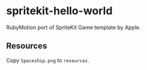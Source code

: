 # spritekit-hello-world

RubyMotion port of SpriteKit Game template by Apple.

## Resources
Copy `Spaceship.png` to `resources`.
